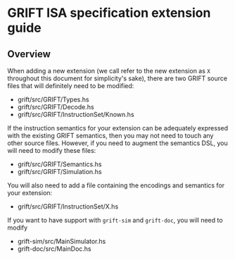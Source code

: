# GRIFT ISA specification extension guide

## Overview

When adding a new extension (we call refer to the new extension as `X` throughout
this document for simplicity's sake), there are two GRIFT source files that will
definitely need to be modified:

- grift/src/GRIFT/Types.hs
- grift/src/GRIFT/Decode.hs
- grift/src/GRIFT/InstructionSet/Known.hs

If the instruction semantics for your extension can be adequately expressed with the
existing GRIFT semantics, then you may not need to touch any other source
files. However, if you need to augment the semantics DSL, you will need to modify
these files:

- grift/src/GRIFT/Semantics.hs
- grift/src/GRIFT/Simulation.hs

You will also need to add a file containing the encodings and semantics for your
extension:

- grift/src/GRIFT/InstructionSet/X.hs

If you want to have support with `grift-sim` and `grift-doc`, you will need to modify

- grift-sim/src/MainSimulator.hs
- grift-doc/src/MainDoc.hs
